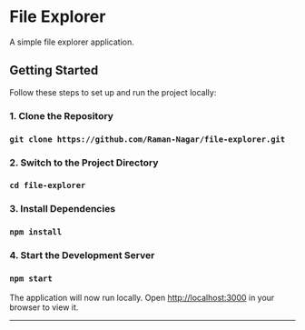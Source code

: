 # File Explorer

A simple file explorer application.

## Getting Started

Follow these steps to set up and run the project locally:

### 1. Clone the Repository

### `git clone https://github.com/Raman-Nagar/file-explorer.git`


### 2. Switch to the Project Directory

### `cd file-explorer`


### 3. Install Dependencies

### `npm install`


### 4. Start the Development Server

### `npm start`


The application will now run locally. Open [http://localhost:3000](http://localhost:3000) in your browser to view it.

---

